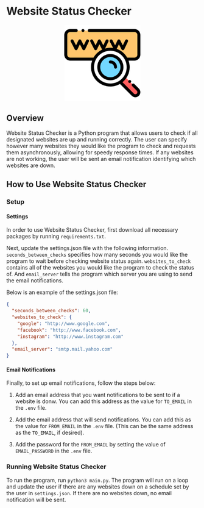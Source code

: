 # Website Status Checker

<p align="center">
  <img alt ="Website Image" src="assets/www.png" width="200">
</p>

## Overview

Website Status Checker is a Python program that allows users to check if all designated websites are up and running correctly. The user can specify however many websites they would like the program to check and requests them asynchronously, allowing for speedy response times. If any websites are not working, the user will be sent an email notification identifying which websites are down.

## How to Use Website Status Checker

### Setup

#### Settings

In order to use Website Status Checker, first download all necessary packages by running `requirements.txt`.

Next, update the settings.json file with the following information. `seconds_between_checks` specifies how many seconds you would like the program to wait before checking website status again. `websites_to_check` contains all of the websites you would like the program to check the status of. And `email_server` tells the program which server you are using to send the email notifications.

Below is an example of the settings.json file:

```json
{
  "seconds_between_checks": 60,
  "websites_to_check": {
    "google": "http://www.google.com",
    "facebook": "http://www.facebook.com",
    "instagram": "http://www.instagram.com"
  },
  "email_server": "smtp.mail.yahoo.com"
}
```

#### Email Notifications

Finally, to set up email notifications, follow the steps below:

1. Add an email address that you want notifications to be sent to if a website is donw. You can add this address as the value for `TO_EMAIL` in the `.env` file.

2. Add the email address that will send notifications. You can add this as the value for `FROM_EMAIL` in the `.env` file. (This can be the same address as the `TO_EMAIL`, if desired).

3. Add the password for the `FROM_EMAIL` by setting the value of `EMAIL_PASSWORD` in the `.env` file.

### Running Website Status Checker

To run the program, run `python3 main.py`. The program will run on a loop and update the user if there are any websites down on a schedule set by the user in `settings.json`. If there are no websites down, no email notification will be sent.
